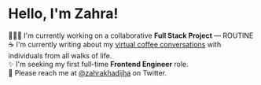 # Hello, I'm Zahra!

<!--
**zahrakhadijha/zahrakhadijha** is a ✨ _special_ ✨ repository because its `README.md` (this file) appears on your GitHub profile. -->

👩🏽‍💻 I'm currently working on a collaborative **Full Stack Project** — ROUTINE
<br>
☕️ I'm currently writing about my [virtual coffee conversations](https://dev.to/zahrakhadijha/52-virtual-cups-of-coffee-a-developers-journey-for-navigating-uncertainties-2j01) with individuals from all walks of life.
<br>
✨ I'm seeking my first full-time **Frontend Engineer** role.
<br>
📧 Please reach me at [@zahrakhadijha](https://twitter.com/zahrakhadijha) on Twitter.
